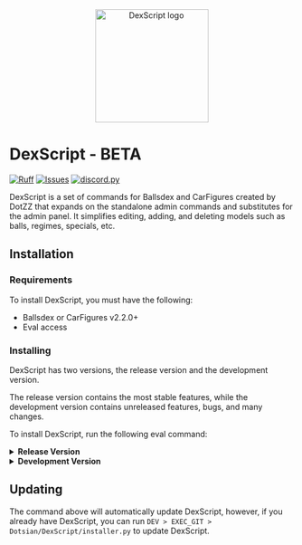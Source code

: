 <a name="logo"/>
<div align="center">
<img src="https://i.imgur.com/uKfx0qO.png" alt="DexScript logo" width="200" height="200"></img>
</div>

# DexScript - BETA

[![Ruff](https://github.com/Dotsian/DexScript/actions/workflows/ruff.yml/badge.svg)](https://github.com/Dotsian/DexScript/actions/workflows/ruff.yml)
[![Issues](https://img.shields.io/github/issues/Dotsian/DexScript)](https://github.com/Dotsian/DexScript/issues)
[![discord.py](https://img.shields.io/badge/discord-py-blue.svg)](https://github.com/Rapptz/discord.py)

DexScript is a set of commands for Ballsdex and CarFigures created by DotZZ that expands on the standalone admin commands and substitutes for the admin panel. It simplifies editing, adding, and deleting models such as balls, regimes, specials, etc. 

## Installation

### Requirements

To install DexScript, you must have the following:

* Ballsdex or CarFigures v2.2.0+
* Eval access

### Installing

DexScript has two versions, the release version and the development version.

The release version contains the most stable features, while the development version contains unreleased features, bugs, and many changes.

To install DexScript, run the following eval command:

<details>
<summary><strong>Release Version</strong></summary>

```py
import base64, requests

await ctx.invoke(bot.get_command("eval"), body=base64.b64decode(requests.get("https://api.github.com/repos/Dotsian/DexScript/contents/installer.py").json()["content"]).decode())
```
</details>

<details>
<summary><strong>Development Version</strong></summary>

```py
import base64, requests

await ctx.invoke(bot.get_command("eval"), body=base64.b64decode(requests.get("https://api.github.com/repos/Dotsian/DexScript/contents/DexScript/github/installer.py", {"ref": "dev"}).json()["content"]).decode())
```
</details>

## Updating

The command above will automatically update DexScript, however, if you already have DexScript, you can run `DEV > EXEC_GIT > Dotsian/DexScript/installer.py` to update DexScript.
